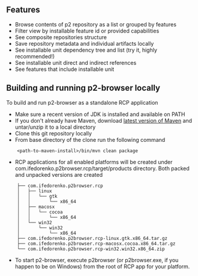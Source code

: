 ## Features

* Browse contents of p2 repository as a list or grouped by features
* Filter view by installable feature id or provided capabilities
* See composite repositories structure
* Save repository metadata and individual artifacts locally
* See installable unit dependency tree and list (try it, highly recommended!)
* See installable unit direct and indirect references
* See features that include installable unit

## Building and running p2-browser locally

To build and run p2-browser as a standalone RCP application

* Make sure a recent version of JDK is installed and available on PATH
* If you don't already have Maven, download [latest version of Maven](http://maven.apache.org/download.cgi) and
  untar/unzip it to a local directory
* Clone this git repository locally
* From base directory of the clone run the following command

```
    <path-to-maven-install>/bin/mvn clean package
```

* RCP applications for all enabled platforms will be created under com.ifedorenko.p2browser.rcp/target/products directory.
  Both packed and unpacked versions are created

```
    ├── com.ifedorenko.p2browser.rcp
    │   ├── linux
    │   │   └── gtk
    │   │       └── x86_64
    │   ├── macosx
    │   │   └── cocoa
    │   │       └── x86_64
    │   └── win32
    │       └── win32
    │           └── x86_64
    ├── com.ifedorenko.p2browser.rcp-linux.gtk.x86_64.tar.gz
    ├── com.ifedorenko.p2browser.rcp-macosx.cocoa.x86_64.tar.gz
    └── com.ifedorenko.p2browser.rcp-win32.win32.x86_64.zip
```

* To start p2-browser, execute p2browser (or p2browser.exe, if you happen to be on Windows) from the root of RCP app
  for your platform.
